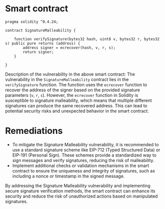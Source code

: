 # Smart contract

```solidity
pragma solidity ^0.4.24;

contract SignatureMalleability {
    
    function verifySignature(bytes32 hash, uint8 v, bytes32 r, bytes32 s) public pure returns (address) {
        address signer = ecrecover(hash, v, r, s);
        return signer;
    }
    
}
```

Description of the vulnerability in the above smart contract:
The vulnerability in the `SignatureMalleability` contract lies in the `verifySignature` function. The function uses the `ecrecover` function to recover the address of the signer based on the provided signature parameters (`v`, `r`, `s`). However, the `ecrecover` function in Solidity is susceptible to signature malleability, which means that multiple different signatures can produce the same recovered address. This can lead to potential security risks and unexpected behavior in the smart contract.

# Remediations

- To mitigate the Signature Malleability vulnerability, it is recommended to use a standard signature scheme like EIP-712 (Typed Structured Data) or EIP-191 (Personal Sign). These schemes provide a standardized way to sign messages and verify signatures, reducing the risk of malleability.
- Implement additional checks or validation mechanisms in the smart contract to ensure the uniqueness and integrity of signatures, such as including a nonce or timestamp in the signed message.

By addressing the Signature Malleability vulnerability and implementing secure signature verification methods, the smart contract can enhance its security and reduce the risk of unauthorized actions based on manipulated signatures.